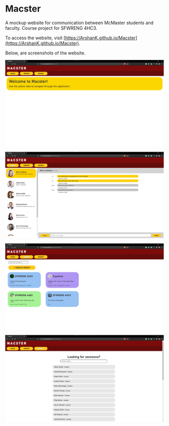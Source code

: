 # Macster

A mockup website for communication between McMaster students and faculty. Course project for SFWRENG 4HC3.

To access the website, visit [https://ArshanK.github.io/Macster](https://ArshanK.github.io/Macster).

Below, are screenshots of the website.



![Macster homepage](screenshots/macster-homepage.jpg) <br />



![Chats page](screenshots/macster-chats.jpg) <br />



![Groups page](screenshots/macster-groups.jpg) <br />



![Search page](screenshots/macster-search.jpg) <br />
